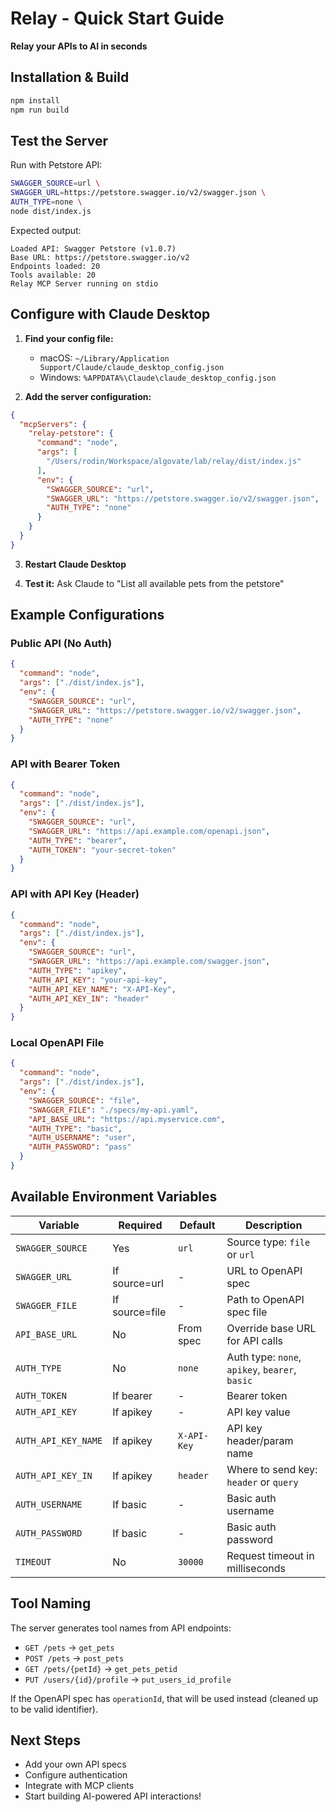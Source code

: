 # Relay - Quick Start Guide

**Relay your APIs to AI in seconds**

## Installation & Build

```bash
npm install
npm run build
```

## Test the Server

Run with Petstore API:

```bash
SWAGGER_SOURCE=url \
SWAGGER_URL=https://petstore.swagger.io/v2/swagger.json \
AUTH_TYPE=none \
node dist/index.js
```

Expected output:
```
Loaded API: Swagger Petstore (v1.0.7)
Base URL: https://petstore.swagger.io/v2
Endpoints loaded: 20
Tools available: 20
Relay MCP Server running on stdio
```

## Configure with Claude Desktop

1. **Find your config file:**
   - macOS: `~/Library/Application Support/Claude/claude_desktop_config.json`
   - Windows: `%APPDATA%\Claude\claude_desktop_config.json`

2. **Add the server configuration:**

```json
{
  "mcpServers": {
    "relay-petstore": {
      "command": "node",
      "args": [
        "/Users/rodin/Workspace/algovate/lab/relay/dist/index.js"
      ],
      "env": {
        "SWAGGER_SOURCE": "url",
        "SWAGGER_URL": "https://petstore.swagger.io/v2/swagger.json",
        "AUTH_TYPE": "none"
      }
    }
  }
}
```

3. **Restart Claude Desktop**

4. **Test it:** Ask Claude to "List all available pets from the petstore"

## Example Configurations

### Public API (No Auth)
```json
{
  "command": "node",
  "args": ["./dist/index.js"],
  "env": {
    "SWAGGER_SOURCE": "url",
    "SWAGGER_URL": "https://petstore.swagger.io/v2/swagger.json",
    "AUTH_TYPE": "none"
  }
}
```

### API with Bearer Token
```json
{
  "command": "node",
  "args": ["./dist/index.js"],
  "env": {
    "SWAGGER_SOURCE": "url",
    "SWAGGER_URL": "https://api.example.com/openapi.json",
    "AUTH_TYPE": "bearer",
    "AUTH_TOKEN": "your-secret-token"
  }
}
```

### API with API Key (Header)
```json
{
  "command": "node",
  "args": ["./dist/index.js"],
  "env": {
    "SWAGGER_SOURCE": "url",
    "SWAGGER_URL": "https://api.example.com/swagger.json",
    "AUTH_TYPE": "apikey",
    "AUTH_API_KEY": "your-api-key",
    "AUTH_API_KEY_NAME": "X-API-Key",
    "AUTH_API_KEY_IN": "header"
  }
}
```

### Local OpenAPI File
```json
{
  "command": "node",
  "args": ["./dist/index.js"],
  "env": {
    "SWAGGER_SOURCE": "file",
    "SWAGGER_FILE": "./specs/my-api.yaml",
    "API_BASE_URL": "https://api.myservice.com",
    "AUTH_TYPE": "basic",
    "AUTH_USERNAME": "user",
    "AUTH_PASSWORD": "pass"
  }
}
```

## Available Environment Variables

| Variable | Required | Default | Description |
|----------|----------|---------|-------------|
| `SWAGGER_SOURCE` | Yes | `url` | Source type: `file` or `url` |
| `SWAGGER_URL` | If source=url | - | URL to OpenAPI spec |
| `SWAGGER_FILE` | If source=file | - | Path to OpenAPI spec file |
| `API_BASE_URL` | No | From spec | Override base URL for API calls |
| `AUTH_TYPE` | No | `none` | Auth type: `none`, `apikey`, `bearer`, `basic` |
| `AUTH_TOKEN` | If bearer | - | Bearer token |
| `AUTH_API_KEY` | If apikey | - | API key value |
| `AUTH_API_KEY_NAME` | If apikey | `X-API-Key` | API key header/param name |
| `AUTH_API_KEY_IN` | If apikey | `header` | Where to send key: `header` or `query` |
| `AUTH_USERNAME` | If basic | - | Basic auth username |
| `AUTH_PASSWORD` | If basic | - | Basic auth password |
| `TIMEOUT` | No | `30000` | Request timeout in milliseconds |

## Tool Naming

The server generates tool names from API endpoints:

- `GET /pets` → `get_pets`
- `POST /pets` → `post_pets`
- `GET /pets/{petId}` → `get_pets_petid`
- `PUT /users/{id}/profile` → `put_users_id_profile`

If the OpenAPI spec has `operationId`, that will be used instead (cleaned up to be valid identifier).

## Next Steps

- Add your own API specs
- Configure authentication
- Integrate with MCP clients
- Start building AI-powered API interactions!
